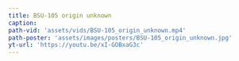 ```yaml
---
title: BSU-105 origin unknown
caption:
path-vid: 'assets/vids/BSU-105_origin_unknown.mp4'
path-poster: 'assets/images/posters/BSU-105_origin_unknown.jpg'
yt-url: 'https://youtu.be/xI-GOBxaG3c'
---
```

